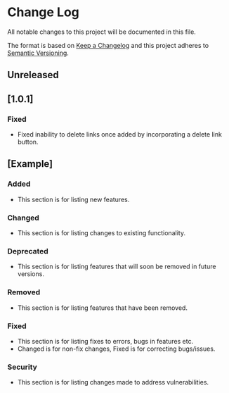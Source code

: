 # Change Log
All notable changes to this project will be documented in this file.

The format is based on [Keep a Changelog](http://keepachangelog.com/) and this project adheres to [Semantic Versioning](http://semver.org/).

## Unreleased

## [1.0.1]

### Fixed

* Fixed inability to delete links once added by incorporating a delete link button.

## [Example]

### Added

* This section is for listing new features.

### Changed

* This section is for listing changes to existing functionality.

### Deprecated

* This section is for listing features that will soon be removed in future versions.

### Removed

* This section is for listing features that have been removed.

### Fixed

* This section is for listing fixes to errors, bugs in features etc.
* Changed is for non-fix changes, Fixed is for correcting bugs/issues.

### Security

* This section is for listing changes made to address vulnerabilities.